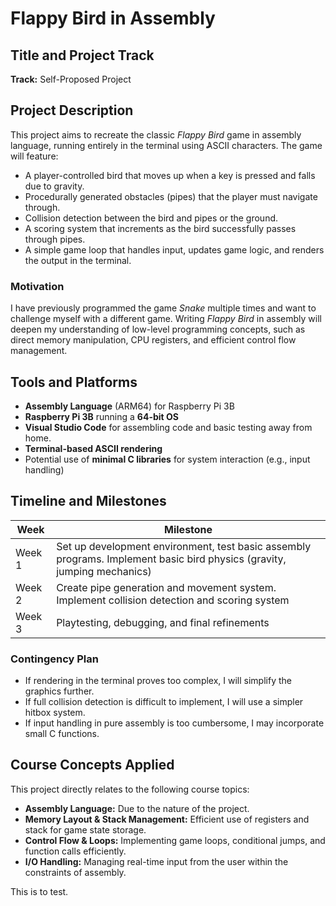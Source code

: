 # Flappy Bird in Assembly

## Title and Project Track
**Track:** Self-Proposed Project

## Project Description
This project aims to recreate the classic *Flappy Bird* game in assembly language, running entirely in the terminal using ASCII characters. The game will feature:

- A player-controlled bird that moves up when a key is pressed and falls due to gravity.
- Procedurally generated obstacles (pipes) that the player must navigate through.
- Collision detection between the bird and pipes or the ground.
- A scoring system that increments as the bird successfully passes through pipes.
- A simple game loop that handles input, updates game logic, and renders the output in the terminal.

### Motivation
I have previously programmed the game *Snake* multiple times and want to challenge myself with a different game. Writing *Flappy Bird* in assembly will deepen my understanding of low-level programming concepts, such as direct memory manipulation, CPU registers, and efficient control flow management.

## Tools and Platforms
- **Assembly Language** (ARM64) for Raspberry Pi 3B
- **Raspberry Pi 3B** running a **64-bit OS**
- **Visual Studio Code** for assembling code and basic testing away from home. 
- **Terminal-based ASCII rendering**
- Potential use of **minimal C libraries** for system interaction (e.g., input handling)

## Timeline and Milestones
| Week | Milestone |
|------|-----------|
| Week 1 | Set up development environment, test basic assembly programs. Implement basic bird physics (gravity, jumping mechanics) |
| Week 2 | Create pipe generation and movement system. Implement collision detection and scoring system |
| Week 3 | Playtesting, debugging, and final refinements |

### Contingency Plan
- If rendering in the terminal proves too complex, I will simplify the graphics further.
- If full collision detection is difficult to implement, I will use a simpler hitbox system.
- If input handling in pure assembly is too cumbersome, I may incorporate small C functions.

## Course Concepts Applied
This project directly relates to the following course topics:
- **Assembly Language:** Due to the nature of the project.
- **Memory Layout & Stack Management:** Efficient use of registers and stack for game state storage.
- **Control Flow & Loops:** Implementing game loops, conditional jumps, and function calls efficiently.
- **I/O Handling:** Managing real-time input from the user within the constraints of assembly.



This is to test.